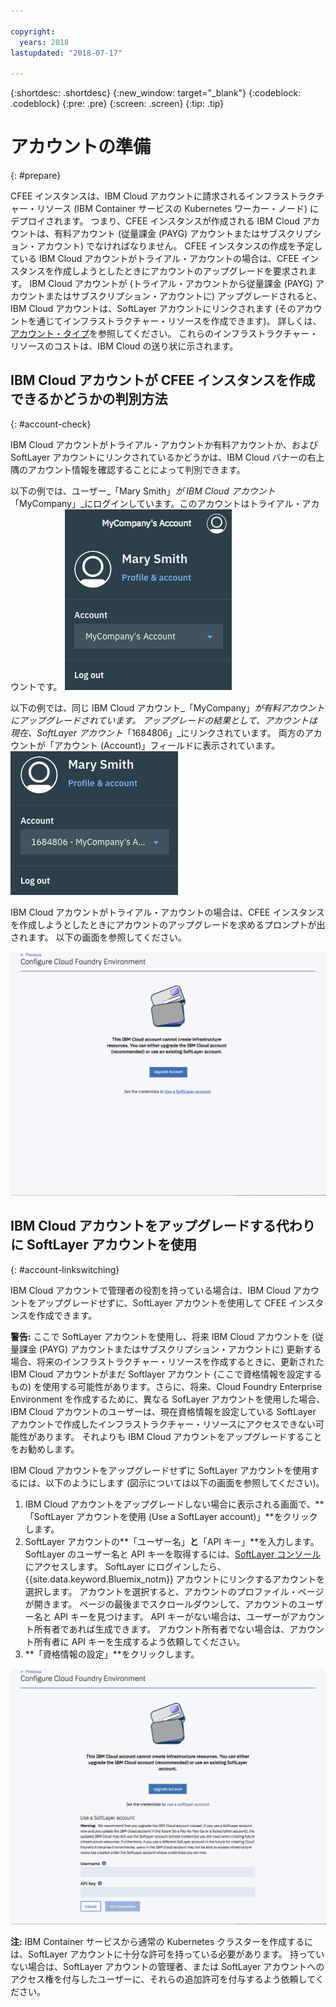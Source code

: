 ```yaml
---

copyright:
  years: 2018
lastupdated: "2018-07-17"

---
```


{:shortdesc: .shortdesc}
{:new_window: target="_blank"}
{:codeblock: .codeblock}
{:pre: .pre}
{:screen: .screen}
{:tip: .tip}

# アカウントの準備
{: #prepare}

CFEE インスタンスは、IBM Cloud アカウントに請求されるインフラストラクチャー・リソース (IBM Container サービスの Kubernetes ワーカー・ノード) にデプロイされます。 つまり、CFEE インスタンスが作成される IBM Cloud アカウントは、有料アカウント (従量課金 (PAYG) アカウントまたはサブスクリプション・アカウント) でなければなりません。  CFEE インスタンスの作成を予定している IBM Cloud アカウントがトライアル・アカウントの場合は、CFEE インスタンスを作成しようとしたときにアカウントのアップグレードを要求されます。  IBM Cloud アカウントが (トライアル・アカウントから従量課金 (PAYG) アカウントまたはサブスクリプション・アカウントに) アップグレードされると、IBM Cloud アカウントは、SoftLayer アカウントにリンクされます (そのアカウントを通じてインフラストラクチャー・リソースを作成できます)。 詳しくは、[アカウント・タイプ](https://console.bluemix.net/docs/account/index.html#accounts)を参照してください。 これらのインフラストラクチャー・リソースのコストは、IBM Cloud の送り状に示されます。

## IBM Cloud アカウントが CFEE インスタンスを作成できるかどうかの判別方法
{: #account-check}

IBM Cloud アカウントがトライアル・アカウントか有料アカウントか、および SoftLayer アカウントにリンクされているかどうかは、IBM Cloud バナーの右上隅のアカウント情報を確認することによって判別できます。

以下の例では、ユーザー_「Mary Smith」_が IBM Cloud アカウント_「MyCompany」_にログインしています。このアカウントはトライアル・アカウントです。
![アカウントの確認](img/AccountExample_1.png)

以下の例では、同じ IBM Cloud アカウント_「MyCompany」_が有料アカウントにアップグレードされています。  アップグレードの結果として、アカウントは現在、SoftLayer アカウント_「1684806」_にリンクされています。  両方のアカウントが「アカウント (Account)」フィールドに表示されています。
![アカウントの確認](img/AccountExample_2.png)

IBM Cloud アカウントがトライアル・アカウントの場合は、CFEE インスタンスを作成しようとしたときにアカウントのアップグレードを求めるプロンプトが出されます。 以下の画面を参照してください。

![アカウントの確認](img/UpgradeAccountPage_1.png)

## IBM Cloud アカウントをアップグレードする代わりに SoftLayer アカウントを使用
{: #account-linkswitching}

IBM Cloud アカウントで管理者の役割を持っている場合は、IBM Cloud アカウントをアップグレードせずに、SoftLayer アカウントを使用して CFEE インスタンスを作成できます。


**警告:** ここで SoftLayer アカウントを使用し、将来 IBM Cloud アカウントを (従量課金 (PAYG) アカウントまたはサブスクリプション・アカウントに) 更新する場合、将来のインフラストラクチャー・リソースを作成するときに、更新された IBM Cloud アカウントがまだ Softlayer アカウント (ここで資格情報を設定するもの) を使用する可能性があります。さらに、将来、Cloud Foundry Enterprise Environment を作成するために、異なる SofLayer アカウントを使用した場合、IBM Cloud アカウントのユーザーは、現在資格情報を設定している SoftLayer アカウントで作成したインフラストラクチャー・リソースにアクセスできない可能性があります。 それよりも IBM Cloud アカウントをアップグレードすることをお勧めします。

IBM Cloud アカウントをアップグレードせずに SoftLayer アカウントを使用するには、以下のようにします (図示については以下の画面を参照してください)。
1. IBM Cloud アカウントをアップグレードしない場合に表示される画面で、**「SoftLayer アカウントを使用 (Use a SoftLayer account)」**をクリックします。
2. SoftLayer アカウントの**「ユーザー名」**と**「API キー」**を入力します。 SoftLayer のユーザー名と API キーを取得するには、[SoftLayer コンソール](https://control.softlayer.com)にアクセスします。 SoftLayer にログインしたら、{{site.data.keyword.Bluemix_notm}} アカウントにリンクするアカウントを選択します。 アカウントを選択すると、アカウントのプロファイル・ページが開きます。 ページの最後までスクロールダウンして、アカウントのユーザー名と API キーを見つけます。 API キーがない場合は、ユーザーがアカウント所有者であれば生成できます。 アカウント所有者でない場合は、アカウント所有者に API キーを生成するよう依頼してください。
3. **「資格情報の設定」**をクリックします。

![アカウントの確認](img/UpgradeAccountPage_2.png)

**注:** IBM Container サービスから通常の Kubernetes クラスターを作成するには、SoftLayer アカウントに十分な許可を持っている必要があります。 持っていない場合は、SoftLayer アカウントの管理者、または SoftLayer アカウントへのアクセス権を付与したユーザーに、それらの追加許可を付与するよう依頼してください。
